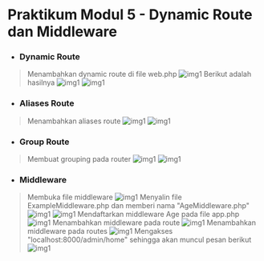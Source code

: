 
# Praktikum Modul 5 - Dynamic Route dan Middleware

* ### Dynamic Route
> Menambahkan dynamic route di file web.php
![img1](../screenshot/5-1.png)
> Berikut adalah hasilnya
![img1](../screenshot/5-1b.png)
![img1](../screenshot/5-1c.png)


* ### Aliases Route
> Menambahkan aliases route
![img1](../screenshot/5-2.png)
![img1](../screenshot/5-2b.png)

* ### Group Route
> Membuat grouping pada router
![img1](../screenshot/5-3.png)
![img1](../screenshot/5-3b.png)

* ### Middleware
> Membuka file middleware
![img1](../screenshot/5-d.png)
> Menyalin file ExampleMiddleware.php dan memberi nama "AgeMiddleware.php"
![img1](../screenshot/5-4b.png)
![img1](../screenshot/5-4c.png)
> Mendaftarkan middleware Age pada file app.php
![img1](../screenshot/5-4drev.png)
> Menambahkan middleware pada route
![img1](../screenshot/5-4e.png)
> Menambahkan middleware pada routes
![img1](../screenshot/5-4g.png)
> Mengakses "localhost:8000/admin/home" sehingga akan muncul pesan berikut
![img1](../screenshot/5-4f.png)
